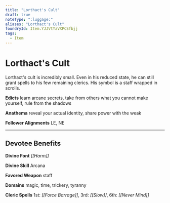 ```yaml
---
title: "Lorthact's Cult"
draft: true
noteType: ":luggage:"
aliases: "Lorthact's Cult"
foundryId: Item.YJJVtYaVXPCSfbjj
tags:
  - Item
---
```


# Lorthact's Cult

Lorthact's cult is incredibly small. Even in his reduced state, he can still grant spells to his few remaining clerics. His symbol is a staff wrapped in scrolls.

**Edicts** learn arcane secrets, take from others what you cannot make yourself, rule from the shadows

**Anathema** reveal your actual identity, share power with the weak

**Follower Alignments** LE, NE

* * *

## Devotee Benefits

**Divine Font** _[[Harm]]_

**Divine Skill** Arcana

**Favored Weapon** staff

**Domains** magic, time, trickery, tyranny

**Cleric Spells** 1st: _[[Force Barrage]]_, 3rd: _[[Slow]]_, 6th: _[[Never Mind]]_
